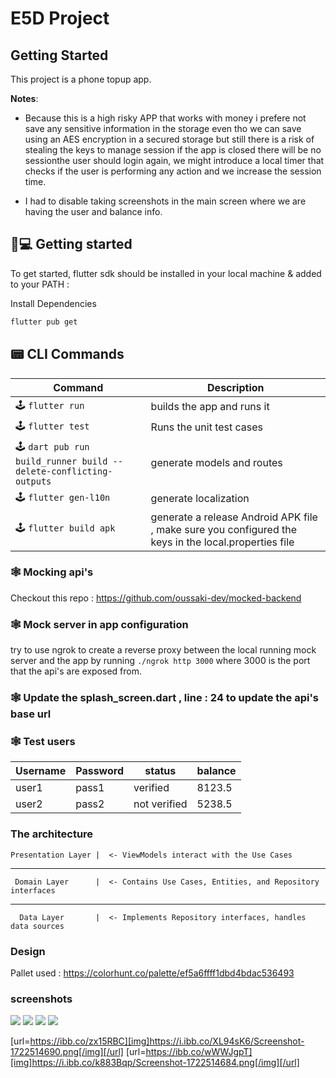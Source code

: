 # E5D Project

## Getting Started

This project is a phone topup app.

<b>Notes</b>: 
   - Because this is a high risky APP that works with money i prefere not save any sensitive information in the storage even tho we can save using an AES encryption in a secured storage but still there is a risk of stealing the keys to manage session if the app is closed there will be no sessionthe user should login again, we might introduce a local timer that checks if the user is performing any action and we increase the session time.

- I had to disable taking screenshots in the main screen where we are having the user and balance info.

## 👟💻 Getting started

To get started, flutter sdk should be installed in your local machine & added to your PATH :

Install Dependencies

```bash
flutter pub get 
```

## 📟 CLI Commands

| Command             | Description                      |
| ------------------- | -------------------------------- |
| 🕹 `flutter run`      | builds the app and runs it               |
| 🕹 `flutter test` | Runs the unit test cases           |
| 🕹 `dart pub run build_runner build --delete-conflicting-outputs`      | generate models and routes     |
| 🕹 `flutter gen-l10n`      | generate localization   |
| 🕹 `flutter build apk`      | generate a release Android APK file , make sure you configured the keys in the local.properties file  |





### 🕸️ Mocking api's 

Checkout this repo : https://github.com/oussaki-dev/mocked-backend 



### 🕸️ Mock server in app configuration
try to use ngrok to create a reverse proxy between the local running mock server 
and the app by running `./ngrok http 3000` 
where 3000 is the port that the api's are exposed from.


### 🕸️ Update the splash_screen.dart , line : 24 to update the api's base url



### 🕸️ Test users

| Username | Password | status | balance |
| -------- | ---------| ------- | ------ |
| user1 | pass1 | verified | 8123.5
| user2 | pass2 | not verified | 5238.5

### The architecture 

    Presentation Layer |  <- ViewModels interact with the Use Cases
------------------------
     Domain Layer      |  <- Contains Use Cases, Entities, and Repository interfaces
------------------------
      Data Layer       |  <- Implements Repository interfaces, handles data sources



### Design 

Pallet used : https://colorhunt.co/palette/ef5a6ffff1dbd4bdac536493

### screenshots 


<img src="https://i.ibb.co/Jt8YvLd/Screenshot-1722514672.png" />
<img src="https://i.ibb.co/HK2r0wn/Screenshot-1722514745.png" />
<img src="https://i.ibb.co/wBDD56L/Screenshot-1722514701.png" />
<img src="https://i.ibb.co/M1yRfmF/Screenshot-1722514695.png" />

[url=https://ibb.co/zx15RBC][img]https://i.ibb.co/XL94sK6/Screenshot-1722514690.png[/img][/url]
[url=https://ibb.co/wWWJgpT][img]https://i.ibb.co/k883Bqp/Screenshot-1722514684.png[/img][/url]
